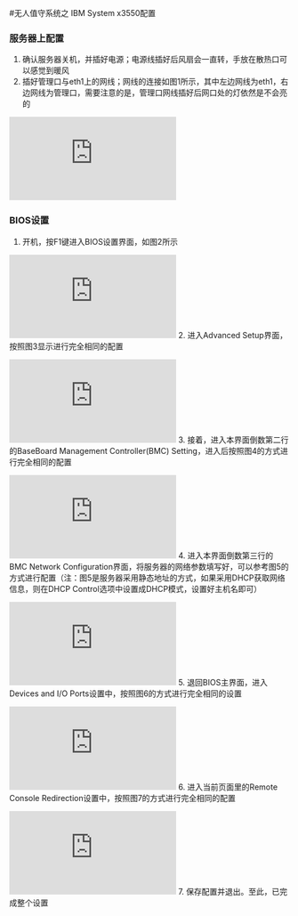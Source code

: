 ﻿
#无人值守系统之 IBM System x3550配置


### 服务器上配置

1. 确认服务器关机，并插好电源；电源线插好后风扇会一直转，手放在散热口可以感觉到暖风
2. 插好管理口与eth1上的网线；网线的连接如图1所示，其中左边网线为eth1，右边网线为管理口，需要注意的是，管理口网线插好后网口处的灯依然是不会亮的

![Alt 图1](http://wiki.op.sdo.com/dokuwiki/lib/exe/fetch.php?media=%E8%BF%90%E7%BB%B4%E4%B8%AD%E5%BF%83:%E8%BF%90%E8%90%A5%E7%BB%B4%E6%8A%A4:ibm_system_x3550_1.jpg  "图1 网线连接")

### BIOS设置
1. 开机，按F1键进入BIOS设置界面，如图2所示

![Alt 图2](http://wiki.op.sdo.com/dokuwiki/lib/exe/fetch.php?media=%E8%BF%90%E7%BB%B4%E4%B8%AD%E5%BF%83:%E8%BF%90%E8%90%A5%E7%BB%B4%E6%8A%A4:ibm_system_x3550_2.jpg  "图2 BIOS主界面")
2. 进入Advanced Setup界面，按照图3显示进行完全相同的配置

![Alt 图3](http://wiki.op.sdo.com/dokuwiki/lib/exe/fetch.php?media=%E8%BF%90%E7%BB%B4%E4%B8%AD%E5%BF%83:%E8%BF%90%E8%90%A5%E7%BB%B4%E6%8A%A4:ibm_system_x3550_3.jpg  "图3 Advanced Setup界面")
3. 接着，进入本界面倒数第二行的BaseBoard Management Controller(BMC) Setting，进入后按照图4的方式进行完全相同的配置

![Alt 图4](http://wiki.op.sdo.com/dokuwiki/lib/exe/fetch.php?media=%E8%BF%90%E7%BB%B4%E4%B8%AD%E5%BF%83:%E8%BF%90%E8%90%A5%E7%BB%B4%E6%8A%A4:ibm_system_x3550_4.jpg  "图4 BMC设置")
4. 进入本界面倒数第三行的BMC Network Configuration界面，将服务器的网络参数填写好，可以参考图5的方式进行配置（注：图5是服务器采用静态地址的方式，如果采用DHCP获取网络信息，则在DHCP Control选项中设置成DHCP模式，设置好主机名即可）

![Alt 图5](http://wiki.op.sdo.com/dokuwiki/lib/exe/fetch.php?media=%E8%BF%90%E7%BB%B4%E4%B8%AD%E5%BF%83:%E8%BF%90%E8%90%A5%E7%BB%B4%E6%8A%A4:ibm_system_x3550_5.jpg  "图5 网络配置")
5. 退回BIOS主界面，进入Devices and I/O Ports设置中，按照图6的方式进行完全相同的设置

![Alt 图6](http://wiki.op.sdo.com/dokuwiki/lib/exe/fetch.php?media=%E8%BF%90%E7%BB%B4%E4%B8%AD%E5%BF%83:%E8%BF%90%E8%90%A5%E7%BB%B4%E6%8A%A4:ibm_system_x3550_7.jpg  "图6 Devices and I/O Ports配置")
6. 进入当前页面里的Remote Console Redirection设置中，按照图7的方式进行完全相同的配置

![Alt 图7](http://wiki.op.sdo.com/dokuwiki/lib/exe/fetch.php?media=%E8%BF%90%E7%BB%B4%E4%B8%AD%E5%BF%83:%E8%BF%90%E8%90%A5%E7%BB%B4%E6%8A%A4:ibm_system_x3550_8.jpg  "图7 Remote Console Redirection设置")
7. 保存配置并退出。至此，已完成整个设置
